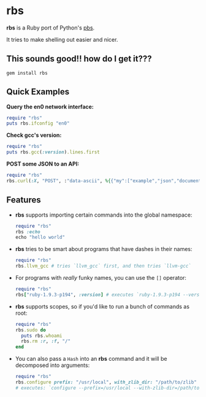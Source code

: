 # rbs

**rbs** is a Ruby port of Python's [pbs](https://github.com/amoffat/pbs).

It tries to make shelling out easier and nicer.

## This sounds good!! how do I get it???

    gem install rbs

## Quick Examples

**Query the en0 network interface:**

```ruby
require "rbs"
puts rbs.ifconfig "en0"
```

**Check gcc's version:**

```ruby
require "rbs"
puts rbs.gcc(:version).lines.first
```

**POST some JSON to an API:**

```ruby
require "rbs"
rbs.curl(:X, "POST", :"data-ascii", %{{"my":["example","json","document"]}})
```

## Features

* **rbs** supports importing certain commands into the global namespace:

  ```ruby
  require "rbs"
  rbs :echo
  echo "hello world"
  ```

* **rbs** tries to be smart about programs that have dashes in their names:

  ```ruby
  require "rbs"
  rbs.llvm_gcc # tries `llvm_gcc` first, and then tries `llvm-gcc`
  ```

* For programs with *really* funky names, you can use the `[]` operator:

  ```ruby
  require "rbs"
  rbs["ruby-1.9.3-p194", :version] # executes `ruby-1.9.3-p194 --version`
  ```

* **rbs** supports scopes, so if you'd like to run a bunch of commands as root:

  ```ruby
  require "rbs"
  rbs.sudo do
    puts rbs.whoami
    rbs.rm :r, :f, "/"
  end
  ```

* You can also pass a `Hash` into an **rbs** command and it will be decomposed into arguments:

  ```ruby
  require "rbs"
  rbs.configure prefix: "/usr/local", with_zlib_dir: "/path/to/zlib"
  # executes: `configure --prefix=/usr/local --with-zlib-dir=/path/to/zlib`
  ```